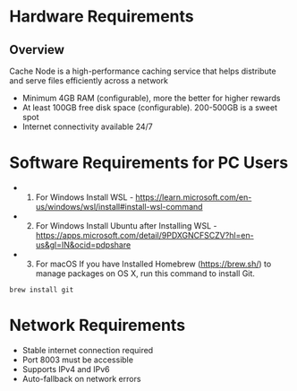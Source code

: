 # Hardware Requirements 

## Overview
Cache Node is a high-performance caching service that helps distribute and serve files efficiently across a network

- Minimum 4GB RAM (configurable), more the better for higher rewards
- At least 100GB free disk space (configurable). 200-500GB is a sweet spot
- Internet connectivity available 24/7

# Software Requirements for PC Users

- 1. For Windows Install WSL - https://learn.microsoft.com/en-us/windows/wsl/install#install-wsl-command

- 2. For Windows Install Ubuntu after Installing WSL - https://apps.microsoft.com/detail/9PDXGNCFSCZV?hl=en-us&gl=IN&ocid=pdpshare

- 3. For macOS If you have Installed Homebrew (https://brew.sh/) to manage packages on OS X,
run this command to install Git.
```
brew install git
```

# Network Requirements

- Stable internet connection required
- Port 8003 must be accessible
- Supports IPv4 and IPv6
- Auto-fallback on network errors


